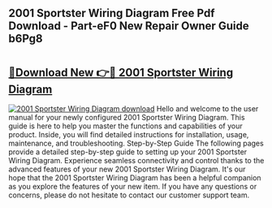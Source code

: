 ## 2001 Sportster Wiring Diagram Free Pdf Download - Part-eF0 New Repair Owner Guide b6Pg8

# <h2><a href="http://dfo0wm.blite.top/?on=2001+Sportster+Wiring+Diagram">🔗Download New 👉🔴 2001 Sportster Wiring Diagram</a></h2>

[![2001 Sportster Wiring Diagram download](https://i.imgur.com/lujVjoI.png)](http://dfo0wm.blite.top/?on=2001+Sportster+Wiring+Diagram)
Hello and welcome to the user manual for your newly configured 2001 Sportster Wiring Diagram. This guide is here to help you master the functions and capabilities of your product. Inside, you will find detailed instructions for installation, usage, maintenance, and troubleshooting. Step-by-Step Guide The following pages provide a detailed step-by-step guide to setting up your 2001 Sportster Wiring Diagram. Experience seamless connectivity and control thanks to the advanced features of your new 2001 Sportster Wiring Diagram. It's our hope that the 2001 Sportster Wiring Diagram has been a helpful companion as you explore the features of your new item. If you have any questions or concerns, please do not hesitate to contact our customer support team.

